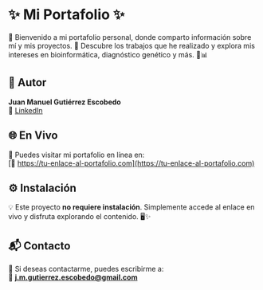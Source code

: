 # ✨ Mi Portafolio ✨

👋 Bienvenido a mi portafolio personal, donde comparto información sobre mí y mis proyectos. 🚀 Descubre los trabajos que he realizado y explora mis intereses en bioinformática, diagnóstico genético y más. 🧬📊

## 👤 Autor

**Juan Manuel Gutiérrez Escobedo**  
🔗 [LinkedIn](www.linkedin.com/in/juanmanuel-gutierrez-escobedo)  

## 🌐 En Vivo

🌟 Puedes visitar mi portafolio en línea en:  
[🔗 https://tu-enlace-al-portafolio.com](https://tu-enlace-al-portafolio.com)

## ⚙️ Instalación

💡 Este proyecto **no requiere instalación**. Simplemente accede al enlace en vivo y disfruta explorando el contenido. 🖥️✨

## 📬 Contacto

💌 Si deseas contactarme, puedes escribirme a:  
📧 **j.m.gutierrez.escobedo@gmail.com**

